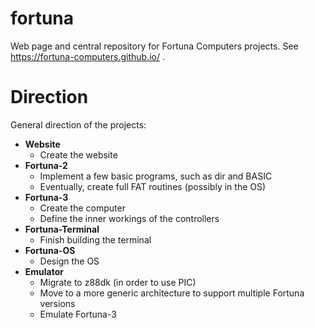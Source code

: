 # fortuna
Web page and central repository for Fortuna Computers projects. See https://fortuna-computers.github.io/ .

# Direction
General direction of the projects:

- **Website**
  - Create the website
- **Fortuna-2**
  - Implement a few basic programs, such as dir and BASIC
  - Eventually, create full FAT routines (possibly in the OS)
- **Fortuna-3**
  - Create the computer
  - Define the inner workings of the controllers
- **Fortuna-Terminal**
  - Finish building the terminal
- **Fortuna-OS**
  - Design the OS
- **Emulator**
  - Migrate to z88dk (in order to use PIC)
  - Move to a more generic architecture to support multiple Fortuna versions
  - Emulate Fortuna-3
